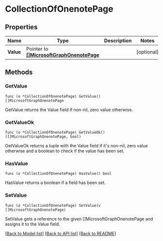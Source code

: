 # CollectionOfOnenotePage

## Properties

Name | Type | Description | Notes
------------ | ------------- | ------------- | -------------
**Value** | Pointer to [**[]MicrosoftGraphOnenotePage**](microsoft.graph.onenotePage.md) |  | [optional] 

## Methods

### GetValue

`func (o *CollectionOfOnenotePage) GetValue() []MicrosoftGraphOnenotePage`

GetValue returns the Value field if non-nil, zero value otherwise.

### GetValueOk

`func (o *CollectionOfOnenotePage) GetValueOk() ([]MicrosoftGraphOnenotePage, bool)`

GetValueOk returns a tuple with the Value field if it's non-nil, zero value otherwise
and a boolean to check if the value has been set.

### HasValue

`func (o *CollectionOfOnenotePage) HasValue() bool`

HasValue returns a boolean if a field has been set.

### SetValue

`func (o *CollectionOfOnenotePage) SetValue(v []MicrosoftGraphOnenotePage)`

SetValue gets a reference to the given []MicrosoftGraphOnenotePage and assigns it to the Value field.


[[Back to Model list]](../README.md#documentation-for-models) [[Back to API list]](../README.md#documentation-for-api-endpoints) [[Back to README]](../README.md)



